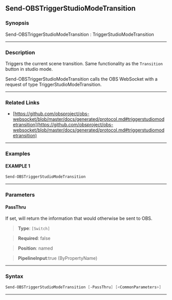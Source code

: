 Send-OBSTriggerStudioModeTransition
-----------------------------------
### Synopsis
Send-OBSTriggerStudioModeTransition : TriggerStudioModeTransition

---
### Description

Triggers the current scene transition. Same functionality as the `Transition` button in studio mode.


Send-OBSTriggerStudioModeTransition calls the OBS WebSocket with a request of type TriggerStudioModeTransition.

---
### Related Links
* [https://github.com/obsproject/obs-websocket/blob/master/docs/generated/protocol.md#triggerstudiomodetransition](https://github.com/obsproject/obs-websocket/blob/master/docs/generated/protocol.md#triggerstudiomodetransition)



---
### Examples
#### EXAMPLE 1
```PowerShell
Send-OBSTriggerStudioModeTransition
```

---
### Parameters
#### **PassThru**

If set, will return the information that would otherwise be sent to OBS.



> **Type**: ```[Switch]```

> **Required**: false

> **Position**: named

> **PipelineInput**:true (ByPropertyName)



---
### Syntax
```PowerShell
Send-OBSTriggerStudioModeTransition [-PassThru] [<CommonParameters>]
```
---

